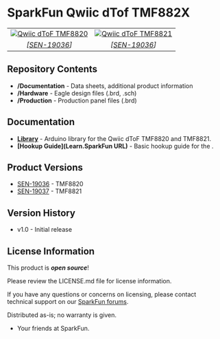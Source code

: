 SparkFun Qwiic dTof TMF882X
========================================

<table class="table table-hover table-striped table-bordered">
  <tr align="center">
   <td><a href="https://www.sparkfun.com/products/19036"><img src="" alt="Qwiic dToF TMF8820"></a></td>
   <td><a href="https://www.sparkfun.com/products/19037"><img src="" alt="Qwiic dToF TMF8821"></a></td>
  </tr>
  <tr align="center">
   <td><i>[<a href="https://www.sparkfun.com/products/19036">SEN-19036</a>]</i></td>
   <td><i>[<a href="https://www.sparkfun.com/products/19037">SEN-19036</a>]</i></td>
  </tr>
</table>

<Basic description of the part.>

Repository Contents
-------------------

* **/Documentation** - Data sheets, additional product information
* **/Hardware** - Eagle design files (.brd, .sch)
* **/Production** - Production panel files (.brd)


Documentation
--------------
* **[Library](https://github.com/sparkfun/SparkFun_TMF882X_dToF_Arduino_Library)** - Arduino library for the Qwiic dToF TMF8820 and TMF8821.
* **[Hookup Guide](Learn.SparkFun URL)** - Basic hookup guide for the <PRODUCT NAME>.

Product Versions
----------------
* [SEN-19036](https://www.sparkfun.com/products/19036) - TMF8820
* [SEN-19037](https://www.sparkfun.com/products/19037) - TMF8821

Version History
---------------
* v1.0 - Initial release

License Information
-------------------

This product is _**open source**_! 

Please review the LICENSE.md file for license information. 

If you have any questions or concerns on licensing, please contact technical support on our [SparkFun forums](https://forum.sparkfun.com/viewforum.php?f=152).

Distributed as-is; no warranty is given.

- Your friends at SparkFun.

_<COLLABORATION CREDIT>_
